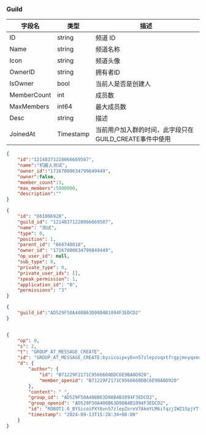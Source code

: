 ### Guild

| 字段名       | 类型    | 描述               | 
| ------------ | ------- | ------------------ | 
| ID           | string  | 频道 ID            | 
| Name         | string  | 频道名称           | 
| Icon         | string  | 频道头像           | 
| OwnerID      | string  | 拥有者ID          |  
| IsOwner      | bool | 当前人是否是创建人 |    
| MemberCount  | int  | 成员数             |    
| MaxMembers   | int64  | 最大成员数         |  
| Desc         | string  | 描述               | 
| JoinedAt     | Timestamp | 当前用户加入群的时间，此字段只在GUILD_CREATE事件中使用|   

```json
{
    "id":"12148371228066669507",
    "name":"机器人测试",
    "owner_id":"17167000634799849449",
    "owner":false,
    "member_count":3,
    "max_members":5000000,
    "description":""
}
```

```json
{
    "id": "661006928",
    "guild_id": "12148371228066669507",
    "name": "测试",
    "type": 0,
    "position": 1,
    "parent_id": "660748018",
    "owner_id": "17167000634799849449",
    "op_user_id": null,
    "sub_type": 0,
    "private_type": 0,
    "private_user_ids": [],
    "speak_permission": 1,
    "application_id": "0",
    "permissions": "3"
}
```


```json
{
    "guild_id":"AD529F50A408B63D98B4B1094F3EDCD2"
}

```


```json

{
    "op": 0,
    "s": 2,
    "t": "GROUP_AT_MESSAGE_CREATE",
    "id": "GROUP_AT_MESSAGE_CREATE:bysicoipxy6vn57zlepzoqxtfrgpjmnyqxmsinxqkgxwpynhysl6q6ws849",
    "d": {
        "author": {
            "id": "B71229F2171C9566660DDC6E9BA0D920",
            "member_openid": "B71229F2171C9566660DDC6E9BA0D920"
        },
        "content": " ",
        "group_id": "AD529F50A408B63D98B4B1094F3EDCD2",
        "group_openid": "AD529F50A408B63D98B4B1094F3EDCD2",
        "id": "ROBOT1.0_BYSicoiPXY6vn57zlepZoreV7AkmYLM6ifqzjIWZ1SpjYTfjTwc9l2Hk0o0Rfy4mU.E7B1aAyR.3zI2POwazactG81ovPjw88HwjHppK6Gc!",
        "timestamp": "2024-09-13T15:28:34+08:00"
    }
}
```